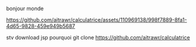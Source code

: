bonjour monde 

https://github.com/aitrawr/calculatrice/assets/110969138/998f7889-8fa1-4d65-9828-459e949b5687

stv download jsp pourquoi git clone https://github.com/aitrawr/calculatrice




